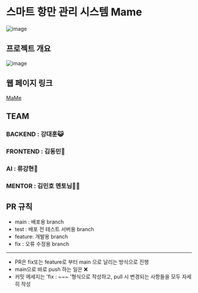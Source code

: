 # 스마트 항만 관리 시스템 **Mame**
![image](https://github.com/eogns47/Marine-Manager/assets/102205852/faa05392-f135-467f-9fcd-2a06affd8bf7)


## 프로젝트 개요
![image](https://github.com/eogns47/Marine-Manager/assets/102205852/1a96daa9-4cad-430a-bb4a-ffd57bdf95e3)

## 웹 페이지 링크
[MaMe](http://54.243.167.236:8080/)


## TEAM
### BACKEND : 강대훈😺
### FRONTEND : 김동민🐧
### AI : 류강현🐘
### MENTOR : 김민호 멘토님🧑‍🏫

## PR 규칙
* main : 배포용 branch
* test : 배포 전 테스트 서버용 branch
* feature: 개발용 branch
* fix : 오류 수정용 branch
---
* PR은 fix또는 feature로 부터 main 으로 날리는 방식으로 진행
* main으로 바로 push 하는 일은 ❌
* 커밋 메세지는 'fix : ~~~ '형식으로 작성하고, pull 시 변경되는 사항들을 모두 자세히 작성
